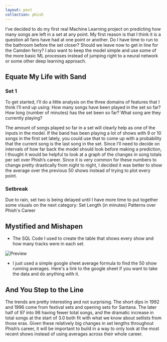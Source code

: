 ```yaml
---
layout: post
collection: phish
---
```


I’ve decided to do my first real Machine Learning project on predicting how many songs are left in a set at any point.  My first reason is that I think it is a question all fans have had at one point or another.  Do I have time to run to the bathroom before the set closer?  Should we leave now to get in line for the Camden ferry?  I also want to keep the model simple and use some of the more basic ML processes instead of jumping right to a neural network or some other deep learning approach.  

## Equate My Life with Sand
### Set 1
To get started, I’ll do a little analysis on the three domains of features that I think I’ll end up using: How many songs have been played in the set so far? How long (number of minutes) has the set been so far? What song are they currently playing?

The amount of songs played so far in a set will clearly help as one of the inputs in the model.  If the band has been playing a lot of shows with 9 or 10  songs in the first set lately, you could use that to come up with a probability that the current song is the last song in the set.  Since I’ll need to decide on intervals of how far back the model should look before making a prediction, I thought it would be helpful to look at a graph of the changes in song totals per set over Phish’s career.  Since it is very common for these numbers to change pretty drastically from night to night, I decided it was better to show the average over the previous 50 shows instead of trying to plot every point.

### Setbreak
Due to rain, set two is being delayed until I have more time to put together some visuals on the next category: Set Length (in minutes) Patterns over Phish's Career

## Mystified and Mishapen
* The SQL Code I used to create the table that shows every show and how many tracks were in each set.  

![Preview](/photos/tracks_per_set_sql.jpg)
* I just used a simple google sheet average formula to find the 50 show running averages.  Here's a link to the google sheet if you want to take the data and do anything with it.

## And You Step to the Line
<div class="flourish-embed" data-src="story/328860" data-url="https://flo.uri.sh/story/328860/embed"><script src="https://public.flourish.studio/resources/embed.js"></script></div>

The trends are pretty interesting and not surprising.  The short dips in 1992 and 1996 come from festival sets and opening sets for Santana.  The later half of 97 into 98 having fewer total songs, and the dramatic increase in total songs at the start of 3.0 both fit with what we know about setlists from those eras.  Given these relatively big changes in set lengths throughout Phish’s career, it will be important to build in a way to only look at the most recent shows instead of using averages across their whole career.
